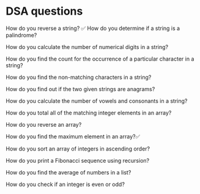 # DSA questions

How do you reverse a string?
✅
How do you determine if a string is a palindrome?

How do you calculate the number of numerical digits in a string?

How do you find the count for the occurrence of a particular character in a string?

How do you find the non-matching characters in a string?

How do you find out if the two given strings are anagrams?

How do you calculate the number of vowels and consonants in a string?

How do you total all of the matching integer elements in an array?

How do you reverse an array?

How do you find the maximum element in an array?✅

How do you sort an array of integers in ascending order?

How do you print a Fibonacci sequence using recursion?

How do you find the average of numbers in a list?

How do you check if an integer is even or odd?
